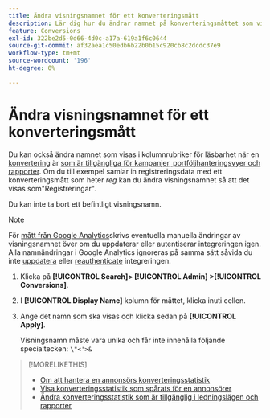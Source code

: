 ```yaml
---
title: Ändra visningsnamnet för ett konverteringsmått
description: Lär dig hur du ändrar namnet på konverteringsmåttet som visas i kolumnrubriker i hanteringsvyer och rapporter.
feature: Conversions
exl-id: 322be2d5-0d66-4d0c-a17a-619a1f6c0644
source-git-commit: af32aea1c50edb6b22b0b15c920cb8c2dcdc37e9
workflow-type: tm+mt
source-wordcount: '196'
ht-degree: 0%

---
```


# Ändra visningsnamnet för ett konverteringsmått

Du kan också ändra namnet som visas i kolumnrubriker för läsbarhet när en [konvertering](/help/search-social-commerce/glossary.md#c-d) är [som är tillgängliga för kampanjer, portföljhanteringsvyer och rapporter](conversion-metric-edit-available.md). Om du till exempel samlar in registreringsdata med ett konverteringsmått som heter *reg* kan du ändra visningsnamnet så att det visas som&quot;Registreringar&quot;.

Du kan inte ta bort ett befintligt visningsnamn.

>[!NOTE]
>
>För [mått från Google Analytics](/help/search-social-commerce/admin/data-sources/data-source-about.md)skrivs eventuella manuella ändringar av visningsnamnet över om du uppdaterar eller autentiserar integreringen igen. Alla namnändringar i Google Analytics ignoreras på samma sätt såvida du inte [uppdatera](/help/search-social-commerce/admin/data-sources/data-source-edit.md) eller [reauthenticate](/help/search-social-commerce/admin/data-sources/data-source-reauthenticate.md) integreringen.

1. Klicka på **[!UICONTROL Search]> [!UICONTROL Admin] >[!UICONTROL Conversions]**.

1. I **[!UICONTROL Display Name]** kolumn för måttet, klicka inuti cellen.

1. Ange det namn som ska visas och klicka sedan på **[!UICONTROL Apply]**.

   Visningsnamn måste vara unika och får inte innehålla följande specialtecken: `\"<'>&`

>[!MORELIKETHIS]
>
>* [Om att hantera en annonsörs konverteringsstatistik](conversion-metric-about.md)
>* [Visa konverteringsstatistik som spårats för en annonsörer](conversion-metric-view-tracked.md)
>* [Ändra konverteringsstatistik som är tillgänglig i ledningslägen och rapporter](conversion-metric-edit-available.md)
